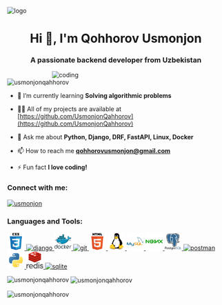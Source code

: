 ![logo](https://media.licdn.com/dms/image/C5616AQEsM-HbnQvTvw/profile-displaybackgroundimage-shrink_200_800/0/1517627295736?e=2147483647&v=beta&t=V64Gs6PpI_QdbJevAvHBq0HFbvCOiVSN8RyTcDmTqeM)

<h1 align="center">Hi 👋, I'm Qohhorov Usmonjon</h1>
<h3 align="center">A passionate backend developer from Uzbekistan</h3>

<img align="right" alt="coding" width="400" src="https://i.pinimg.com/originals/16/fe/7e/16fe7e7fb6eebb3087b6dc418748ee56.gif">

<p align="left"> <img src="https://komarev.com/ghpvc/?username=usmonjonqahhorov&label=Profile%20views&color=0e75b6&style=flat" alt="usmonjonqahhorov" /> </p>

- 🌱 I’m currently learning **Solving algorithmic problems**

- 👨‍💻 All of my projects are available at [https://github.com/UsmonjonQahhorov](https://github.com/UsmonjonQahhorov)

- 💬 Ask me about **Python, Django, DRF, FastAPI, Linux, Docker**

- 📫 How to reach me **qohhorovusmonjon@gmail.com**

- ⚡ Fun fact **I love coding!**

<h3 align="left">Connect with me:</h3>
<p align="left">
<a href="https://www.leetcode.com/usmonjon" target="blank"><img align="center" src="https://raw.githubusercontent.com/rahuldkjain/github-profile-readme-generator/master/src/images/icons/Social/leet-code.svg" alt="usmonjon" height="30" width="40" /></a>
</p>

<h3 align="left">Languages and Tools:</h3>
<p align="left"> <a href="https://www.w3schools.com/css/" target="_blank" rel="noreferrer"> <img src="https://raw.githubusercontent.com/devicons/devicon/master/icons/css3/css3-original-wordmark.svg" alt="css3" width="40" height="40"/> </a> <a href="https://www.djangoproject.com/" target="_blank" rel="noreferrer"> <img src="https://cdn.worldvectorlogo.com/logos/django.svg" alt="django" width="40" height="40"/> </a> <a href="https://www.docker.com/" target="_blank" rel="noreferrer"> <img src="https://raw.githubusercontent.com/devicons/devicon/master/icons/docker/docker-original-wordmark.svg" alt="docker" width="40" height="40"/> </a> <a href="https://git-scm.com/" target="_blank" rel="noreferrer"> <img src="https://www.vectorlogo.zone/logos/git-scm/git-scm-icon.svg" alt="git" width="40" height="40"/> </a> <a href="https://www.w3.org/html/" target="_blank" rel="noreferrer"> <img src="https://raw.githubusercontent.com/devicons/devicon/master/icons/html5/html5-original-wordmark.svg" alt="html5" width="40" height="40"/> </a> <a href="https://www.linux.org/" target="_blank" rel="noreferrer"> <img src="https://raw.githubusercontent.com/devicons/devicon/master/icons/linux/linux-original.svg" alt="linux" width="40" height="40"/> </a> <a href="https://www.mysql.com/" target="_blank" rel="noreferrer"> <img src="https://raw.githubusercontent.com/devicons/devicon/master/icons/mysql/mysql-original-wordmark.svg" alt="mysql" width="40" height="40"/> </a> <a href="https://www.nginx.com" target="_blank" rel="noreferrer"> <img src="https://raw.githubusercontent.com/devicons/devicon/master/icons/nginx/nginx-original.svg" alt="nginx" width="40" height="40"/> </a> <a href="https://www.postgresql.org" target="_blank" rel="noreferrer"> <img src="https://raw.githubusercontent.com/devicons/devicon/master/icons/postgresql/postgresql-original-wordmark.svg" alt="postgresql" width="40" height="40"/> </a> <a href="https://postman.com" target="_blank" rel="noreferrer"> <img src="https://www.vectorlogo.zone/logos/getpostman/getpostman-icon.svg" alt="postman" width="40" height="40"/> </a> <a href="https://www.python.org" target="_blank" rel="noreferrer"> <img src="https://raw.githubusercontent.com/devicons/devicon/master/icons/python/python-original.svg" alt="python" width="40" height="40"/> </a> <a href="https://redis.io" target="_blank" rel="noreferrer"> <img src="https://raw.githubusercontent.com/devicons/devicon/master/icons/redis/redis-original-wordmark.svg" alt="redis" width="40" height="40"/> </a> <a href="https://www.sqlite.org/" target="_blank" rel="noreferrer"> <img src="https://www.vectorlogo.zone/logos/sqlite/sqlite-icon.svg" alt="sqlite" width="40" height="40"/> </a> </p>

<p><img align="left" src="https://github-readme-stats.vercel.app/api/top-langs?username=usmonjonqahhorov&show_icons=true&locale=en&layout=compact" alt="usmonjonqahhorov" /></p>

<p>&nbsp;<img align="center" src="https://github-readme-stats.vercel.app/api?username=usmonjonqahhorov&show_icons=true&locale=en" alt="usmonjonqahhorov" /></p>

<p><img align="center" src="https://github-readme-streak-stats.herokuapp.com/?user=usmonjonqahhorov&" alt="usmonjonqahhorov" /></p>

